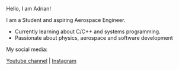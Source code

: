 Hello, I am Adrian!

I am a Student and aspiring Aerospace Engineer.
- Currently learning about C/C++ and systems programming.
- Passionate about physics, aerospace and software development

My social media:

[Youtube channel](https://www.youtube.com/channel/UCy9HcaOuGYQmimD93dLRq1g) | 
[Instagram](https://www.instagram.com/adrian5400isp?utm_source=ig_web_button_share_sheet&igsh=ZDNlZDc0MzIxNw==) 
